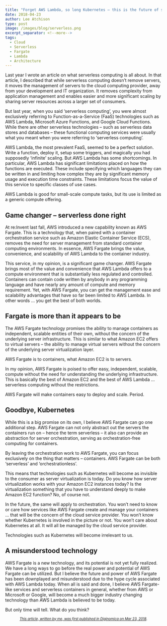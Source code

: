```yaml
---
title: "Forget AWS Lambda, so long Kubernetes – this is the future of serverless"
date: 2018-04-23
author: Lee Atchison
type: post
image: /images/blog/serverless.png
excerpt_separator: <!--more-->
tags:
  - Cloud
  - Serverless
  - Fargate
  - Lambda
  - Architecture
---
```


Last year I wrote an article on what serverless computing is all about. In that article, I described that while serverless computing doesn’t remove servers, it moves the management of servers to the cloud computing provider, away from your development and IT organization. It removes complexity from application management and enables easier and more significant scaling by sharing server resources across a larger set of consumers.

But last year, when you said ‘serverless computing’, you were almost exclusively referring to Function-as-a-Service (FaaS) technologies such as AWS Lambda, Microsoft Azure Functions, and Google Cloud Functions. While there are other serverless technologies – such as serverless data stores and databases – these functional computing services were usually what you meant when you were referring to ‘serverless computing’.
<!--more-->

AWS Lambda, the most prevalent FaaS, seemed to be a perfect solution. Write a function, deploy it, setup some triggers, and magically you had supposedly ‘infinite’ scaling. But AWS Lambda has some shortcomings. In particular, AWS Lambda has significant limitations placed on how the functions are executed. These include specifying which languages they can be written in and limiting how complex they are by significant memory usage and execution time constraints. These limitations focus the value of this service to specific classes of use cases.

AWS Lambda is good for small-scale compute tasks, but its use is limited as a generic compute offering.

## Game changer – serverless done right

At re:Invent last fall, AWS introduced a new capability known as AWS Fargate. This is a technology that, when paired with a container orchestration service such as Amazon Elastic Container Service (ECS), removes the need for server management from standard container computing environments. In essence, AWS Fargate brings the value, convenience, and scalability of AWS Lambda to the container industry.

This service, in my opinion, is a significant game changer. AWS Fargate brings most of the value and convenience that AWS Lambda offers to a compute environment that is substantially less regulated and controlled. Containers can contain code written by anybody in any programming language and have nearly any amount of compute and memory requirement. Yet, with AWS Fargate, you can get the management ease and scalability advantages that have so far been limited to AWS Lambda. In other words … you get the best of both worlds.

## Fargate is more than it appears to be

The AWS Fargate technology promises the ability to manage containers as independent, scalable entities of their own, without the concern of the underlying server infrastructure. This is similar to what Amazon EC2 offers to virtual servers – the ability to manage virtual servers without the concern of the underlying server virtualization layer.

AWS Fargate is to containers, what Amazon EC2 is to servers.

In my opinion, AWS Fargate is poised to offer easy, independent, scalable, compute without the need for understanding the underlying infrastructure. This is basically the best of Amazon EC2 and the best of AWS Lambda … serverless computing without the restrictions.

AWS Fargate will make containers easy to deploy and scale. Period.

## Goodbye, Kubernetes

While this is a big promise on its own, I believe AWS Fargate can go one additional step. AWS Fargate can not only abstract out the servers the containers run on – hence the term serverless – it also can provide an abstraction for server orchestration, serving as orchestration-free computing for containers.

By leaving the orchestration work to AWS Fargate, you can focus exclusively on the thing that matters – containers. AWS Fargate can be both ‘serverless’ and ‘orchestrationless’.

This means that technologies such as Kubernetes will become as invisible to the consumer as server virtualization is today. Do you know how server virtualization works with your Amazon EC2 instances today? Is the virtualization something that you have to understand deeply to make Amazon EC2 function? No, of course not.

In the future, the same will apply to orchestration. You won’t need to know or care how services like AWS Fargate create and manage your containers … that will be the concern of the cloud service provider. You won’t know whether Kubernetes is involved in the picture or not. You won’t care about Kubernetes at all. It will all be managed by the cloud service provider.

Technologies such as Kubernetes will become irrelevant to us.

## A misunderstood technology

AWS Fargate is a new technology, and its potential is not yet fully realized. We have a long ways to go before the real power and potential of AWS Fargate can be utilized. But I believe the future and power of AWS Fargate has been downplayed and misunderstood due to the hype cycle associated with AWS Lambda today. When all is said and done, I believe AWS Fargate-like services and serverless containers in general, whether from AWS or Microsoft or Google, will become a much bigger industry changing technology than AWS Lambda is believed to be today.

But only time will tell. What do you think?


<div style="font-style:italic;text-align: center;font-size: .8em;"><a href="https://diginomica.com/2018/03/23/aws-lambda-kubernetes-future-serverless/" target="_blank">This article, written by me, was first published in Diginomica on Mar 23, 2018</a>.</div>
